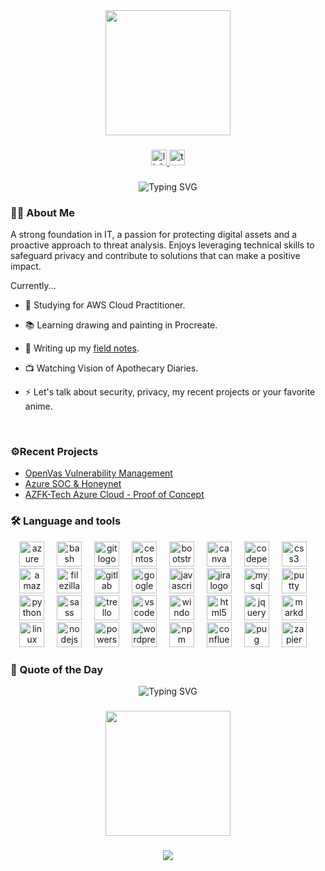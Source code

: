 

<div align="center">
  <img height="200" src="https://gitlab.com/iruldanet/iruldanet/-/raw/main/img/gitlab-readme-banner-headerv4.gif" />
</div>

###

<div align="center">
  <a href="https://www.linkedin.com/in/damitasalmon" target="_blank">
    <img src="https://img.shields.io/static/v1?message=LinkedIn&logo=linkedin&label=&color=0077B5&logoColor=white&labelColor=&style=for-the-badge" height="25" alt="linkedin logo"  />
  </a>
  <a href="https://tryhackme.com/p/iruldanet" target="_blank">
    <img src="https://img.shields.io/static/v1?message=TryHackMe&logo=tryhackme&label=&color=88cc14&logoColor=white&labelColor=&style=for-the-badge" height="25" alt="tryhackme logo"  />
  </a>
</div>

###
<!-- Typing SVG -->
<div align="center">
  <img src="https://readme-typing-svg.herokuapp.com?font=Fira+Code&weight=500&size=25&pause=1000&color=0FC937&center=true&width=435&lines=Choose+your+own+adventure" alt="Typing SVG" />
</div>


###
<!-- About and stuffs -->
<h3 align="left">💅🏾 About Me</h3>

A strong foundation in IT, a passion for protecting digital assets and a proactive approach to threat analysis. Enjoys leveraging technical skills to safeguard privacy and contribute to solutions that can make a positive impact. 

Currently...

- 🔭 Studying for AWS Cloud Practitioner. 

- 📚 Learning drawing and painting in Procreate.

- 📝 Writing up my [field notes](http://fieldnotes.damita.me/). 

- :tv: Watching Vision of Apothecary Diaries. 
  
- ⚡ Let's talk about security, privacy, my recent projects or your favorite anime. 
  
<br />

###
<!-- Projects -->
<h3 align="left">⚙️Recent Projects</h3>

* [OpenVas Vulnerability Management](https://fieldnotes.damita.me/labs/greenbone-openVAS-lab/)
* [Azure SOC & Honeynet](hhttps://fieldnotes.damita.me/Labs/sample-azure-cloud-poc)
* [AZFK-Tech Azure Cloud - Proof of Concept](https://fieldnotes.damita.me/labs/sample-azure-cloud-poc/)

###
<!-- Tools -->

<h3 align="left">🛠 Language and tools</h3>

<div align="center">
  <img src="https://cdn.jsdelivr.net/gh/devicons/devicon/icons/azure/azure-original.svg" height="40" alt="azure logo"  />
  <img width="12" />
  <img src="https://cdn.jsdelivr.net/gh/devicons/devicon/icons/bash/bash-original.svg" height="40" alt="bash logo"  />
  <img width="12" />
  <img src="https://cdn.jsdelivr.net/gh/devicons/devicon/icons/git/git-original.svg" height="40" alt="git logo"  />
  <img width="12" />
  <img src="https://cdn.jsdelivr.net/gh/devicons/devicon/icons/centos/centos-original.svg" height="40" alt="centos logo"  />
  <img width="12" />
  <img src="https://cdn.jsdelivr.net/gh/devicons/devicon/icons/bootstrap/bootstrap-original.svg" height="40" alt="bootstrap logo"  />
  <img width="12" />
  <img src="https://cdn.jsdelivr.net/gh/devicons/devicon/icons/canva/canva-original.svg" height="40" alt="canva logo"  />
  <img width="12" />
  <img src="https://skillicons.dev/icons?i=codepen" height="40" alt="codepen logo"  />
  <img width="12" />
  <img src="https://cdn.jsdelivr.net/gh/devicons/devicon/icons/css3/css3-original.svg" height="40" alt="css3 logo"  />
  <img width="12" />
  <img src="https://cdn.jsdelivr.net/gh/devicons/devicon/icons/amazonwebservices/amazonwebservices-original.svg" height="40" alt="amazonwebservices logo"  />
  <img width="12" />
  <img src="https://cdn.simpleicons.org/filezilla/BF0000" height="40" alt="filezilla logo"  />
  <img width="12" />
  <img src="https://skillicons.dev/icons?i=gitlab" height="40" alt="gitlab logo"  />
  <img width="12" />
  <img src="https://cdn.jsdelivr.net/gh/devicons/devicon/icons/google/google-original.svg" height="40" alt="google logo"  />
  <img width="12" />
  <img src="https://cdn.jsdelivr.net/gh/devicons/devicon/icons/javascript/javascript-original.svg" height="40" alt="javascript logo"  />
  <img width="12" />
  <img src="https://cdn.jsdelivr.net/gh/devicons/devicon/icons/jira/jira-original.svg" height="40" alt="jira logo"  />
  <img width="12" />
  <img src="https://cdn.jsdelivr.net/gh/devicons/devicon/icons/mysql/mysql-original.svg" height="40" alt="mysql logo"  />
  <img width="12" />
  <img src="https://cdn.jsdelivr.net/gh/devicons/devicon/icons/putty/putty-original.svg" height="40" alt="putty logo"  />
  <img width="12" />
  <img src="https://cdn.jsdelivr.net/gh/devicons/devicon/icons/python/python-original.svg" height="40" alt="python logo"  />
  <img width="12" />
  <img src="https://cdn.jsdelivr.net/gh/devicons/devicon/icons/sass/sass-original.svg" height="40" alt="sass logo"  />
  <img width="12" />
  <img src="https://cdn.jsdelivr.net/gh/devicons/devicon/icons/trello/trello-plain.svg" height="40" alt="trello logo"  />
  <img width="12" />
  <img src="https://cdn.jsdelivr.net/gh/devicons/devicon/icons/vscode/vscode-original.svg" height="40" alt="vscode logo"  />
  <img width="12" />
  <img src="https://cdn.jsdelivr.net/gh/devicons/devicon/icons/windows8/windows8-original.svg" height="40" alt="windows8 logo"  />
  <img width="12" />
  <img src="https://skillicons.dev/icons?i=html" height="40" alt="html5 logo"  />
  <img width="12" />
  <img src="https://skillicons.dev/icons?i=jquery" height="40" alt="jquery logo"  />
  <img width="12" />
  <img src="https://skillicons.dev/icons?i=md" height="40" alt="markdown logo"  />
  <img width="12" />
  <img src="https://skillicons.dev/icons?i=linux" height="40" alt="linux logo"  />
  <img width="12" />
  <img src="https://skillicons.dev/icons?i=nodejs" height="40" alt="nodejs logo"  />
  <img width="12" />
  <img src="https://skillicons.dev/icons?i=powershell" height="40" alt="powershell logo"  />
  <img width="12" />
  <img src="https://skillicons.dev/icons?i=wordpress" height="40" alt="wordpress logo"  />
  <img width="12" />
  <img src="https://cdn.jsdelivr.net/gh/devicons/devicon/icons/npm/npm-original-wordmark.svg" height="40" alt="npm logo"  />
  <img width="12" />
  <img src="https://cdn.jsdelivr.net/gh/devicons/devicon/icons/confluence/confluence-original.svg" height="40" alt="confluence logo"  />
  <img width="12" />
  <img src="https://cdn.worldvectorlogo.com/logos/pug.svg" alt="pug"  height="40" /> 
  <img width="12" />
  <img src="https://www.vectorlogo.zone/logos/zapier/zapier-icon.svg" alt="zapier" height="40" />
  <img width="12" />
</div>

###
<!-- Quote of the Day -->
 
<h3 align="left">💭 Quote of the Day</h3>

<div align="center">
  <img src="https://quotes-github-readme.vercel.app/api?type=horizontal&theme=merko" alt="Typing SVG" />
</div>

###
<!-- Footer Banner, Bye Bye -->
<div align="center">
  <img height="200" src="https://gitlab.com/iruldanet/iruldanet/-/raw/main/img/gitlab-readme-banner-footer.gif" />
</div>

###

<!-- Visitor count -->
<div align="center">
  <img src="https://profile-counter.glitch.me/damitasalmon/count.svg?"  />
</div>

###